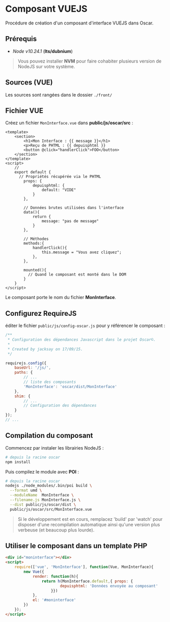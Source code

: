 # Composant VUEJS

Procédure de création d'un composant d'interface VUEJS dans Oscar.

## Prérequis

 - *Node v10.24.1* (**lts/dubnium**)

> Vous pouvez installer **NVM** pour faire cohabiter plusieurs version de NodeJS sur votre système.


## Sources (VUE)

Les sources sont rangées dans le dossier `./front/`

## Fichier VUE

Créez un fichier `MonInterface.vue` dans **public/js/oscar/src** :

```vue
<template>
    <section>
        <h1>Mon Interface : {{ message }}</h1>
        <p>Reçu de PHTML : {{ depuisphtml }}
        <button @click="handlerClick">FOO</button>
    </section>
</template>
<script>
    //
    export default {
      // Propriétés récupérée via le PHTML
        props: {
            depuisphtml: {
                default: "VIDE"
            }
        },

        // Données brutes utilisées dans l'interface
        data(){
            return {
                message: "pas de message"
            }
        },

        // Méthodes
        methods:{
            handlerClick(){
                this.message = "Vous avez cliquez";
            },
        },

        mounted(){
          // Quand le composant est monté dans le DOM
        }
    }
</script>
```

Le composant porte le nom du fichier **MonInterface**.

## Configurez RequireJS

éditer le fichier `public/js/config-oscar.js` pour y référencer le composant :

```js
/**
 * Configuration des dépendances Javascript dans le projet Oscar©.
 *
 * Created by jacksay on 17/09/15.
 */

requirejs.config({
    baseUrl: '/js/',
    paths: {
        // ...
        // liste des composants
        'MonInterface': 'oscar/dist/MonInterface'
    },
    shim: {
        // ...
        // Configuration des dépendances
    }
});
// ...
```

## Compilation du composant

Commencez par instaler les librairies NodeJS :

```bash
# depuis la racine oscar
npm install
```

Puis compilez le module avec **POI** :

```bash
# depuis la racine oscar
nodejs ./node_modules/.bin/poi build \
  --format umd \
  --moduleName  MonInterface \
  --filename.js MonInterface.js \
  --dist public/js/oscar/dist \
  public/js/oscar/src/MonInterface.vue
```

> Si le développement est en cours, remplacez 'build' par 'watch' pour disposer d'une recompilation automatique ainsi qu'une version plus verbeuse (et beaucoup plus lourde).

## Utiliser le composant dans un template PHP

```html
<div id="moninterface"></div>
<script>
    require(['vue', 'MonInterface'], function(Vue, MonInterface){
        new Vue({
            render: function(h){
                return h(MonInterface.default,{ props: {
                        depuisphtml: 'Données envoyée au composant'
                    }})
            },
            el: '#moninterface'
        })
    });
</script>
```

